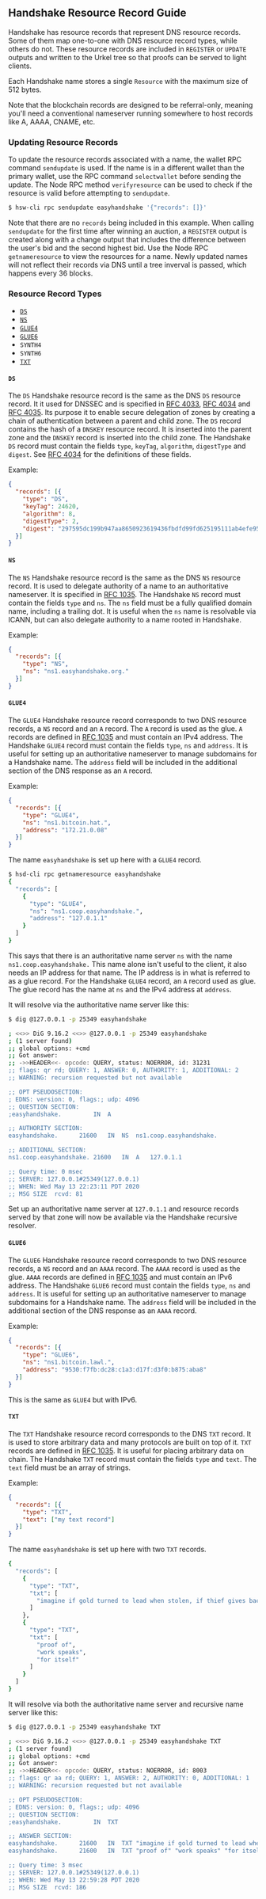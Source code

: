 ## Handshake Resource Record Guide

Handshake has resource records that represent DNS resource records.
Some of them map one-to-one with DNS resource record types,
while others do not. These resource records are included in
`REGISTER` or `UPDATE` outputs and written to the Urkel tree
so that proofs can be served to light clients.

Each Handshake name stores a single `Resource` with the maximum size of
512 bytes.

Note that the blockchain records are designed to be referral-only, meaning
you'll need a conventional nameserver running somewhere to host records like
A, AAAA, CNAME, etc.

### Updating Resource Records

To update the resource records associated with a name, the wallet RPC
command `sendupdate` is used. If the name is in a different wallet
than the primary wallet, use the RPC command `selectwallet` before
sending the update. The Node RPC method `verifyresource` can be used
to check if the resource is valid before attempting to `sendupdate`.

```bash
$ hsw-cli rpc sendupdate easyhandshake '{"records": []}'
```

Note that there are no `records` being included in this example.
When calling `sendupdate` for the first time after winning an
auction, a `REGISTER` output is created along with a change output
that includes the difference between the user's bid and the
second highest bid. Use the Node RPC `getnameresource` to view
the resources for a name. Newly updated names will not reflect their
records via DNS until a tree inverval is passed, which happens
every 36 blocks.

### Resource Record Types

- [`DS`](#ds)
- [`NS`](#ns)
- [`GLUE4`](#glue4)
- [`GLUE6`](#glue6)
- `SYNTH4`
- `SYNTH6`
- [`TXT`](#txt)

#### `DS`

The `DS` Handshake resource record is the same as the DNS
`DS` resource record. It it used for DNSSEC and is specified
in [RFC 4033](http://tools.ietf.org/html/rfc4033),
[RFC 4034](http://tools.ietf.org/html/rfc4034) and
[RFC 4035](http://tools.ietf.org/html/rfc4035).
Its purpose it to enable secure delegation of zones by creating
a chain of authentication between a parent and child zone.
The `DS` record contains the hash of a `DNSKEY` resource record.
It is inserted into the parent zone and the `DNSKEY` record
is inserted into the child zone.
The Handshake `DS` record must contain the fields `type`,
`keyTag`, `algorithm`, `digestType` and `digest`.
See [RFC 4034](https://tools.ietf.org/html/rfc4034) for the
definitions of these fields.

Example:

```json
{
  "records": [{
    "type": "DS",
    "keyTag": 24620, 
    "algorithm": 8,
    "digestType": 2, 
    "digest": "297595dc199b947aa8650923619436fbdfd99fd625195111ab4efe950900cade"
  }]
}
```

#### `NS`

The `NS` Handshake resource record is the same as the DNS
`NS` resource record. It is used to delegate authority of a name
to an authoritative nameserver. It is specified in
[RFC 1035](https://tools.ietf.org/html/rfc1035).
The Handshake `NS` record must contain the fields `type` and `ns`.
The `ns` field must be a fully qualified domain name, including
a trailing dot. It is useful when the `ns` name is resolvable
via ICANN, but can also delegate authority to a name rooted in
Handshake.

Example:

```json
{
  "records": [{
    "type": "NS",
    "ns": "ns1.easyhandshake.org."
  }]
}
```

#### `GLUE4`

The `GLUE4` Handshake resource record corresponds to two DNS 
resource records, a `NS` record and an `A` record. The `A`
record is used as the glue. `A` records are defined in
[RFC 1035](https://tools.ietf.org/html/rfc1035) and must contain
an IPv4 address. The Handshake `GLUE4` record must contain the
fields `type`, `ns` and `address`. It is useful for setting
up an authoritative nameserver to manage subdomains for
a Handshake name. The `address` field will be included in the
additional section of the DNS response as an `A` record.

Example:

```json
{
  "records": [{
    "type": "GLUE4",
    "ns": "ns1.bitcoin.hat.",
    "address": "172.21.0.08"
  }]
}
```

The name `easyhandshake` is set up here with a `GLUE4` record.

```bash
$ hsd-cli rpc getnameresource easyhandshake
{
  "records": [
    {
      "type": "GLUE4",
      "ns": "ns1.coop.easyhandshake.",
      "address": "127.0.1.1"
    }
  ]
}
```

This says that there is an authoritative name server `ns` with
the name `ns1.coop.easyhandshake.` This name alone isn't useful
to the client, it also needs an IP address for that name. The
IP address is in what is referred to as a glue record. For the
Handshake `GLUE4` record, an `A` record used as glue. The glue
record has the name at `ns` and the IPv4 address at `address`.

It will resolve via the authoritative name server like this:

```bash
$ dig @127.0.0.1 -p 25349 easyhandshake

; <<>> DiG 9.16.2 <<>> @127.0.0.1 -p 25349 easyhandshake
; (1 server found)
;; global options: +cmd
;; Got answer:
;; ->>HEADER<<- opcode: QUERY, status: NOERROR, id: 31231
;; flags: qr rd; QUERY: 1, ANSWER: 0, AUTHORITY: 1, ADDITIONAL: 2
;; WARNING: recursion requested but not available

;; OPT PSEUDOSECTION:
; EDNS: version: 0, flags:; udp: 4096
;; QUESTION SECTION:
;easyhandshake.         IN  A

;; AUTHORITY SECTION:
easyhandshake.      21600   IN  NS  ns1.coop.easyhandshake.

;; ADDITIONAL SECTION:
ns1.coop.easyhandshake. 21600   IN  A   127.0.1.1

;; Query time: 0 msec
;; SERVER: 127.0.0.1#25349(127.0.0.1)
;; WHEN: Wed May 13 22:23:11 PDT 2020
;; MSG SIZE  rcvd: 81
```

Set up an authoritative name server at `127.0.1.1` and resource
records served by that zone will now be available via the
Handshake recursive resolver.

#### `GLUE6`

The `GLUE6` Handshake resource record corresponds to two DNS 
resource records, a `NS` record and an `AAAA` record. The `AAAA`
record is used as the glue. `AAAA` records are defined in
[RFC 1035](https://tools.ietf.org/html/rfc1035) and must contain
an IPv6 address. The Handshake `GLUE6` record must contain the
fields `type`, `ns` and `address`. It is useful for setting
up an authoritative nameserver to manage subdomains for
a Handshake name. The `address` field will be included in the
additional section of the DNS response as an `AAAA` record.

Example:

```json
{
  "records": [{
    "type": "GLUE6",
    "ns": "ns1.bitcoin.lawl.",
    "address": "9530:f7fb:dc28:c1a3:d17f:d3f0:b875:aba8"
  }]
}
```

This is the same as `GLUE4` but with IPv6.

#### `TXT`

The `TXT` Handshake resource record corresponds to the DNS
`TXT` record. It is used to store arbitrary data and many
protocols are built on top of it. `TXT` records are defined
in [RFC 1035](https://tools.ietf.org/html/rfc1035). It is useful
for placing arbitrary data on chain. The Handshake `TXT` record
must contain the fields `type` and `text`. The `text` field
must be an array of strings.

Example:

```json
{
  "records": [{
    "type": "TXT",
    "text": ["my text record"]
  }]
}
```

The name `easyhandshake` is set up here with two `TXT` records.

```bash
{
  "records": [
    {
      "type": "TXT",
      "txt": [
        "imagine if gold turned to lead when stolen, if thief gives back, it turns to gold again"
      ]
    },
    {
      "type": "TXT",
      "txt": [
        "proof of",
        "work speaks",
        "for itself"
      ]
    }
  ]
}
```

It will resolve via both the authoritative name server and recursive
name server like this:

```bash
$ dig @127.0.0.1 -p 25349 easyhandshake TXT

; <<>> DiG 9.16.2 <<>> @127.0.0.1 -p 25349 easyhandshake TXT
; (1 server found)
;; global options: +cmd
;; Got answer:
;; ->>HEADER<<- opcode: QUERY, status: NOERROR, id: 8003
;; flags: qr aa rd; QUERY: 1, ANSWER: 2, AUTHORITY: 0, ADDITIONAL: 1
;; WARNING: recursion requested but not available

;; OPT PSEUDOSECTION:
; EDNS: version: 0, flags:; udp: 4096
;; QUESTION SECTION:
;easyhandshake.         IN  TXT

;; ANSWER SECTION:
easyhandshake.      21600   IN  TXT "imagine if gold turned to lead when stolen, if thief gives back, it turns to gold again"
easyhandshake.      21600   IN  TXT "proof of" "work speaks" "for itself"

;; Query time: 3 msec
;; SERVER: 127.0.0.1#25349(127.0.0.1)
;; WHEN: Wed May 13 22:59:28 PDT 2020
;; MSG SIZE  rcvd: 186
```
